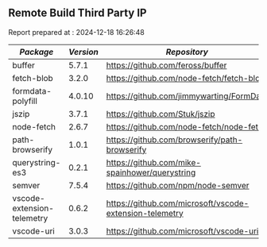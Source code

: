 ## Remote Build Third Party IP

Report prepared at : 2024-12-18 16:26:48

| *Package* | *Version* | *Repository* | *License* |
|---|---|---|---|
|buffer|5.7.1|https://github.com/feross/buffer|[MIT](https://github.com/feross/buffer/blob/master/LICENSE)|
|fetch-blob|3.2.0|https://github.com/node-fetch/fetch-blob|[MIT](https://github.com/node-fetch/fetch-blob/blob/main/LICENSE)|
|formdata-polyfill|4.0.10|https://github.com/jimmywarting/FormData|[MIT](https://github.com/jimmywarting/FormData/blob/master/LICENSE)|
|jszip|3.7.1|https://github.com/Stuk/jszip|[MIT](https://github.com/Stuk/jszip/blob/master/LICENSE.markdown)|
|node-fetch|2.6.7|https://github.com/node-fetch/node-fetch|[MIT](https://github.com/node-fetch/node-fetch/blob/master/LICENSE.md)|
|path-browserify|1.0.1|https://github.com/browserify/path-browserify|[MIT](https://github.com/browserify/path-browserify/blob/master/LICENSE)|
|querystring-es3|0.2.1|https://github.com/mike-spainhower/querystring|[MIT](https://github.com/mike-spainhower/querystring/blob/master/License.md)|
|semver|7.5.4|https://github.com/npm/node-semver|[ISC](https://github.com/npm/node-semver/blob/main/LICENSE)|
|vscode-extension-telemetry|0.6.2|https://github.com/microsoft/vscode-extension-telemetry|[MIT](https://github.com/microsoft/vscode-extension-telemetry/blob/main/LICENSE)|
|vscode-uri|3.0.3|https://github.com/microsoft/vscode-uri|[MIT](https://github.com/microsoft/vscode-uri/blob/main/LICENSE.md)|
